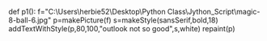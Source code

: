 def p1():
  f="C:\Users\herbie52\Desktop\Python Class\Jython_Script\magic-8-ball-6.jpg"
  p=makePicture(f)
  s=makeStyle(sansSerif,bold,18)
  addTextWithStyle(p,80,100,"outlook not so good",s,white)
  repaint(p)
  
